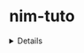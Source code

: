 # nim-tuto

<details>
saurus author

saurus export -C -J -W -n out.html

sudo npm --verbose install viewsaurus -g
</details>
